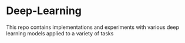 # Deep-Learning
 This repo contains implementations and experiments with various deep learning models applied to a variety of tasks
